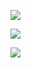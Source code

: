 

![](https://github.com/mehtaruchi02/Gruh-Pravesh/blob/master/Phone%20Screenshot%202.jpg)

![](https://github.com/mehtaruchi02/Gruh-Pravesh/blob/master/Phone%20Screenshot%203.jpg)

![](https://github.com/mehtaruchi02/Gruh-Pravesh/blob/master/Phone%20Screenshot%204.jpg)
